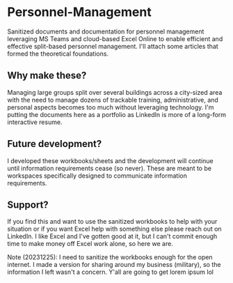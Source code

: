 # Personnel-Management
Sanitized documents and documentation for personnel management leveraging MS Teams and cloud-based Excel Online to enable efficient and effective split-based personnel management. I'll attach some articles that formed the theoretical foundations.


## Why make these?
Managing large groups split over several buildings across a city-sized area with the need to manage dozens of trackable training, administrative, and personal aspects becomes too much without leveraging technology. I'm putting the documents here as a portfolio as LinkedIn is more of a long-form interactive resume.

## Future development?
I developed these workbooks/sheets and the development will continue until information requirements cease (so never). These are meant to be workspaces specifically designed to communicate information requirements.

## Support?
If you find this and want to use the sanitized workbooks to help with your situation or if you want Excel help with something else please reach out on LinkedIn. I like Excel and I've gotten good at it, but I can't commit enough time to make money off Excel work alone, so here we are.



Note (20231225): I need to sanitize the workbooks enough for the open internet. I made a version for sharing around my business (military), so the information I left wasn't a concern. Y'all are going to get lorem ipsum lol
